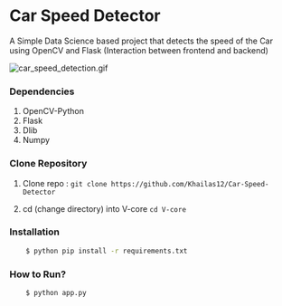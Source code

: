 # Car Speed Detector

A Simple Data Science based project that detects the speed of the Car using OpenCV and Flask (Interaction between frontend and backend)

![car_speed_detection.gif](static/car_speed_detection.gif)

### Dependencies
1. OpenCV-Python
2. Flask
3. Dlib
4. Numpy

### Clone Repository
1. Clone repo :
`git clone https://github.com/Khailas12/Car-Speed-Detector`

2. cd (change directory) into V-core
`cd V-core`

### Installation
```sh
    $ python pip install -r requirements.txt
```
### How to Run?
```sh
    $ python app.py
```
